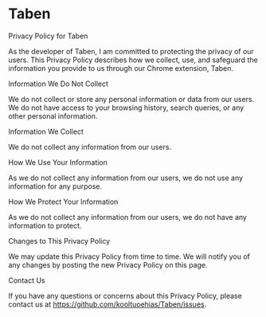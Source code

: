 # Taben

Privacy Policy for Taben


As the developer of Taben, I am committed to protecting the privacy of our users. This Privacy Policy describes how we collect, use, and safeguard the information you provide to us through our Chrome extension, Taben.


Information We Do Not Collect


We do not collect or store any personal information or data from our users. We do not have access to your browsing history, search queries, or any other personal information.


Information We Collect


We do not collect any information from our users.


How We Use Your Information


As we do not collect any information from our users, we do not use any information for any purpose.


How We Protect Your Information


As we do not collect any information from our users, we do not have any information to protect.


Changes to This Privacy Policy


We may update this Privacy Policy from time to time. We will notify you of any changes by posting the new Privacy Policy on this page.


Contact Us


If you have any questions or concerns about this Privacy Policy, please contact us at https://github.com/kooltuoehias/Taben/issues.
